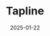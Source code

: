 ---  
layout: startup_page  
title: "Tapline"  
id: "tapline.io"  
permalink: "/taplinetapline.io01222025/"  
website: "https://tapline.io/"  
funding_round: "Pre-Series A"  
funding_amount: "€20M"  
investors: "A15 Venture Capital, Accelero Capital, Antler, WinYield"  
about: "Tapline is a German fintech company providing non-dilutive financing to B2B SaaS and subscription-based businesses by pre-financing future receivables. It uses AI-driven credit technology to fund companies with as little as €15K MRR and offers advanced AI-powered analytics alongside its financing services. Tapline specializes in providing funding to early-stage businesses."  
markets: "Fintech, SaaS"  
hq: "Berlin, Germany"  
founded_year: "2021"  
linkedin: "https://www.linkedin.com/company/tapline-tech/"  
twitter: "https://twitter.com/Tap_Tapline"  
instagram: ""  
facebook: ""  
crunchbase: "https://www.crunchbase.com/organization/tapline"  
pitchbook: "https://pitchbook.com/profiles/company/490679-20"  

date_display: "22-Jan-2025"  
date: "2025-01-22"

# SEO Optimization  
meta_title: "Tapline - Pre-Series A Funding (€20M)"  
meta_description: "Tapline, Tapline is a German fintech company providing non-dilutive financing to B2B SaaS and subscription-based businesses by pre-financing future receivables..."  
meta_keywords: "Tapline, Fintech, SaaS, Pre-Series A funding"  
canonical_url: "https://startup.projectstartups.com/taplinetapline.io01222025/"  
---